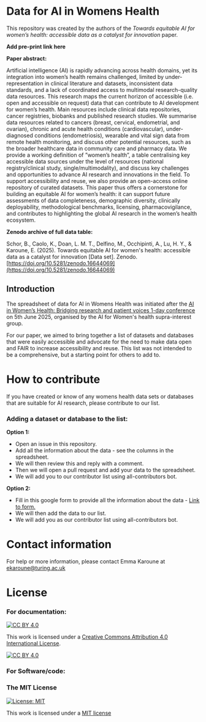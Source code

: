# Data for AI in Womens Health

This repository was created by the authors of the *Towards equitable AI for women’s health: accessible data as a catalyst for innovation* paper.

**Add  pre-print link here**

**Paper abstract:**

Artificial intelligence (AI) is rapidly advancing across health domains, yet its integration into women’s health remains challenged, limited by under-representation in clinical literature and datasets, inconsistent data standards, and a lack of coordinated access to multimodal research-quality data resources. This research maps the current horizon of accessible (i.e. open and accessible on request) data that can contribute to AI development for women’s health. Main resources include clinical data repositories, cancer registries, biobanks and published research studies. We summarise data resources related to cancers (breast, cervical, endometrial, and ovarian), chronic and acute health conditions (cardiovascular), under-diagnosed conditions (endometriosis), wearable and vital sign data from remote health monitoring, and discuss other potential resources, such as the broader healthcare data in community care and pharmacy data. We provide a working definition of ”women’s health”, a table centralising key accessible data sources under the level of resources (national registry/clinical study, single/multimodality), and discuss key challenges and opportunities to advance AI research and innovations in the field. To support accessibility and reuse, we also provide an open-access online repository of curated datasets. This paper thus offers a cornerstone for building an equitable AI for women’s health: it can support future assessments of data completeness, demographic diversity, clinically deployability, methodological benchmarks, licensing, pharmacovigilance, and contributes to highlighting the global AI research in the women’s health ecosystem.


**Zenodo archive of full data table:**

Schor, B., Caolo, K., Doan, L. M. T., Delfino, M., Occhipinti, A., Lu, H. Y., & Karoune, E. (2025). Towards equitable AI for women's health: accessible data as a catalyst for innovation [Data set]. Zenodo. [https://doi.org/10.5281/zenodo.16644069](https://doi.org/10.5281/zenodo.16644069)



## Introduction

The spreadsheet of data for AI in Womens Health was initiated after the [AI in Women’s Health: Bridging research and patient voices 1-day conference](https://www.crassh.cam.ac.uk/blog/ai-in-womens-health-bridging-research-and-patient-voices-i-event-report/) on 5th June 2025, organised by the AI for Women's health supra-interest group. 

For our paper, we aimed to bring together a list of datasets and databases that were easily accessible and advocate for the need to make data open and FAIR to increase accessibility and reuse. This list was not intended to be a comprehensive, but a starting point for others to add to.  

# How to contribute

If you have created or know of any womens health data sets or databases that are suitable for AI research, please contribute to our list.

### Adding a dataset or database to the list:
**Option 1:**
  * Open an issue in this repository.
  * Add all the information about the data - see the columns in the spreadsheet.
  * We will then review this and reply with a comment.
  * Then we will open a pull request and add your data to the spreadsheet.
  * We will add you to our contributor list using all-contributors bot.

**Option 2:**
* Fill in this google form to provide all the information about the data - [Link to form.](https://forms.gle/q5TUpvG2Twzxz71R7)
* We will then add the data to our list.
* We will add you as our contributor list using all-contributors bot.


# Contact information
For help or more information, please contact Emma Karoune at ekaroune@turing.ac.uk

# License

### For documentation:
[![CC BY 4.0][cc-by-shield]][cc-by]

This work is licensed under a
[Creative Commons Attribution 4.0 International License][cc-by].

[![CC BY 4.0][cc-by-image]][cc-by]

[cc-by]: http://creativecommons.org/licenses/by/4.0/
[cc-by-image]: https://i.creativecommons.org/l/by/4.0/88x31.png
[cc-by-shield]: https://img.shields.io/badge/License-CC%20BY%204.0-lightgrey.svg

### For Software/code:
### The MIT License
[![License: MIT](https://img.shields.io/badge/License-MIT-yellow.svg)](https://opensource.org/licenses/MIT)

This work is licensed under a [MIT license](https://opensource.org/licenses/MIT)
